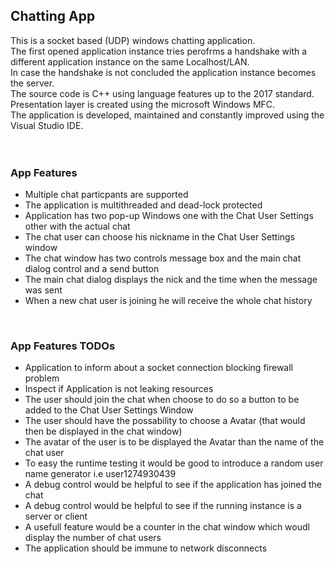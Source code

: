 ## Chatting App ##

This is a socket based (UDP) windows chatting application.<br>
The first opened application instance tries perofrms a handshake with a different application instance on the same Localhost/LAN.<br>
In case the handshake is not concluded the application instance becomes the server.<br>
The source code is C++ using language features up to the 2017 standard.<br>
Presentation layer is created using the microsoft Windows MFC.<br>
The application is developed, maintained and constantly improved using the Visual Studio IDE.<br>
<br><br>

### App Features

- Multiple chat particpants are supported
- The application is multithreaded and dead-lock protected
- Application has two pop-up Windows one with the Chat User Settings other with the actual chat
- The chat user can choose his nickname in the Chat User Settings window
- The chat window has two controls message box and the main chat dialog control and a send button
- The main chat dialog displays the nick and the time when the message was sent
- When a new chat user is joining he will receive the whole chat history

<br>

### App Features TODOs
- Application to inform about a socket connection blocking firewall problem
- Inspect if Application is not leaking resources
- The user should join the chat when choose to do so a button to be added to the Chat User Settings Window
- The user should have the possability to choose a Avatar (that would then be displayed in the chat window)
- The avatar of the user is to be displayed the Avatar than the name of the chat user
- To easy the runtime testing it would be good to introduce a random user name generator i.e user1274930439
- A debug control would be helpful to see if the application has joined the chat
- A debug control would be helpful to see if the running instance is a server or client
- A usefull feature would be a counter in the chat window which woudl display the number of chat users
- The application should be immune to network disconnects
